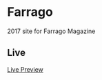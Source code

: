 # Farrago
2017 site for Farrago Magazine

## Live
[Live Preview](https://farrago.jkaloger.com/Farrago/www/)

